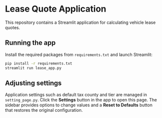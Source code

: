 # Lease Quote Application

This repository contains a Streamlit application for calculating vehicle lease quotes.

## Running the app

Install the required packages from `requirements.txt` and launch Streamlit:

```bash
pip install -r requirements.txt
streamlit run lease_app.py
```

## Adjusting settings

Application settings such as default tax county and tier are managed in
`setting_page.py`. Click the **Settings** button in the app to open this page.
The sidebar provides options to change values and a **Reset to Defaults** button
that restores the original configuration.
